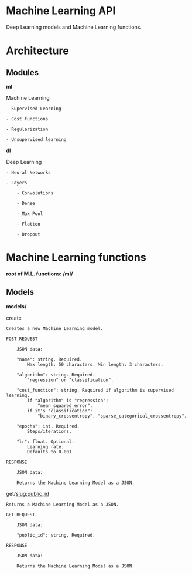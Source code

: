 # Machine Learning API
Deep Learning models and Machine Learning functions.

# Architecture

## Modules

**ml**

Machine Learning

    - Supervised Learning

    - Cost functions

    - Regularization

    - Unsupervised learning

**dl**

Deep Learning

    - Neural Networks

    - Layers

        - Convolutions

        - Dense

        - Max Pool

        - Flatten

        - Dropout

# Machine Learning functions

**root of M.L. functions: /ml/**

## Models

**models/**

create

    Creates a new Machine Learning model.

    POST REQUEST
        
        JSON data:

        "name": string. Required.
            Max length: 50 characters. Min length: 3 characters.
        
        "algorithm": string. Required.
            "regression" or "classification".
        
        "cost_function": string. Required if algorithm is supervised learning.
            if "algorithm" is "regression":
                "mean_squared_error".
            if it's "classification":
                "binary_crossentropy", "sparse_categorical_crossentropy".
        
        "epochs": int. Required.
            Steps/iterations.
        
        "lr": float. Optional.
            Learning rate.
            Defaults to 0.001
    
    RESPONSE
    
        JSON data:
        
        Returns the Machine Learning Model as a JSON.

get/<slug:public_id>

    Returns a Machine Learning Model as a JSON.

    GET REQUEST

        JSON data:

        "public_id": string. Required.

    RESPONSE

        JSON data:

        Returns the Machine Learning Model as a JSON.
